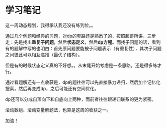 # 学习笔记

这一周动态规划，我得承认我还没有练到位。。

通过几个例题和经典的习题，对dp的套路还是熟悉了的，按照超哥所讲，三步走：先是找出**重复子问题**，然后**状态定义**，然后**dp方程**。而找子问题的话，看到有的题解中写的也明白：首先原问题要能被子问题表示（有重复性），其次子问题之间彼此可以相互递推（最优子结构）。

但是有的时候状态定义真的不好想。。从末尾开始考虑是一条思路，还是得多练才行。

通过看题解还有一点收获是，dp的题往往可以先直接暴力递归，然后加个记忆化搜索，然后再变成dp，之后可能还有空间优化。

dp还可以分成自顶向下和自底向上两种，而前者往往跟递归联系的更为紧密。

滚动数组、滚动变量解题法，也算是这周的收获之一。

加油！

